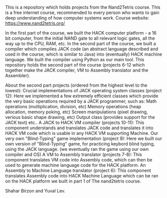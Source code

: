 This is a repository which holds projects from the Nand2Tetris course.
This is a free internet course, recommended to every person who wants to gain deep understanding of how computer systems work.
Course website: https://www.nand2tetris.org/

In the first part of the course, we built the HACK computer platform - a 16 bit computer, from the initial NAND gate to all relevant logic gates, all the way up to the CPU, RAM, etc.
In the second part of the course, we built a compiler which compiles JACK code (an abstract language described and used in the course, which is similar to Java) into (eventually) HACK machine language. We built the compiler using Python as our main tool.
This repository holds the second part of the course (projects 6-12 which together make the JACK compiler, VM to Assembly translator and the Assembler).

About the second part projects (ordered from the highest level to the lowest):
Crucial implementations of JACK operating system classes (project 12): Here we implemented a few extremely efficient classes which provide the very basic operations required by a JACK programmer, such as: Math operations (multiplication, division, etc) Memory operations (heap allocation, memory poking, etc) Screen manipulations (pixel drawing, verious basic shape drawing, etc) Output class (provides support for the JACK text) etc..
A JACK to HACK VM compiler (projects 10-11): This component understands and translates JACK code and translates it into HACK VM code which is usable in any HACK VM supporting Machine.
Our very own "Blind-Typing" game implementation (project 9): Here we built our own version of "Blind-Typing" game, for practicing keybord blind typing, using the JACK language. (we eventually ran the game using our own compiler and OS)
A VM to Assembly translator (projects 7-8): This component translates VM code into Assembly code, which can then be used to generate machine language code for the HACK platform.
An Assembly to Machine Language translator (project 6): This component translates Assembly code into HACK Machine Language which can be ran on the HACK platform we built in part 1 of The nand2tetris course.

Shahar Birzon and Yuval Lev.
